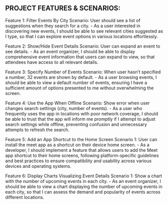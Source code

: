 PROJECT FEATURES & SCENARIOS:
-----------------------------
Feature 1: Filter Events By City
  Scenario: User should see a list of suggestions when they search for a city.
    - As a user interested in discovering new events, I should be able to see relevant cities suggested as I type, so that I can explore event options in various locations effortlessly.

Feature 2: Show/Hide Event Details
  Scenario: User can expand an event to see details.
    - As an event organizer, I should be able to display comprehensive event information that users can expand to view, so that attendees have access to all relevant details.

Feature 3: Specify Number of Events
  Scenario: When user hasn’t specified a number, 32 events are shown by default.
    - As a user browsing events, I should be able to view a default number of events, ensuring I have a sufficient amount of options presented to me without overwhelming the screen.

Feature 4: Use the App When Offline
  Scenario: Show error when user changes search settings (city, number of events).
    - As a user who frequently uses the app in locations with poor network coverage, I should be able to trust that the app will inform me promptly if I attempt to adjust search settings while offline, preventing confusion and unnecessary attempts to refresh the search.

Feature 5: Add an App Shortcut to the Home Screen
 Scenario 1: User can install the meet app as a shortcut on their device home screen.
    - As a developer, I should implement a feature that allows users to add the Meet app shortcut to their home screens, following platform-specific guidelines and best practices to ensure compatibility and usability across various devices and operating systems.

Feature 6: Display Charts Visualizing Event Details
  Scenario 1: Show a chart with the number of upcoming events in each city.
    - As an event organizer, I should be able to view a chart displaying the number of upcoming events in each city, so that I can assess the demand and popularity of events across different locations.
